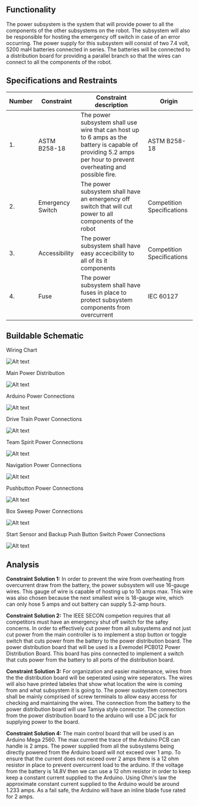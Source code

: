 
## Functionality
The power subsystem is the system that will provide power to all the components of the other subsystems on the robot. The subsystem will also be responsible for hosting the emergency off switch in case of an error occurring. The power supply for this subsystem will consist of two 7.4 volt, 5200 maH batteries connected in series. The batteries will be connected to a distribution board for providing a parallel branch so that the wires can connect to all the components of the robot.

## Specifications and Restraints
| Number | Constraint | Constraint description | Origin |
|--------|----------------------|------------------------|--------|
| 1. | ASTM B258-18 | The power subsystem shall use wire that can host up to 6 amps as the battery is capable of providing 5.2 amps per hour to prevent overheating and possible fire. | ASTM B258-18 |
| 2. |  Emergency Switch | The power subsystem shall have an emergency off switch that will cut power to all components of the robot  | Competition Specifications |
| 3. | Accessibility | The power subsystem shall have easy accecibility to all of its it components | Competition Specifications |
| 4. | Fuse | The power subsystem shall have fuses in place to protect subsystem components from overcurrent | IEC 60127 |


## Buildable Schematic

Wiring Chart

![Alt text](https://github.com/cebttu/CapstoneTeam1/blob/Adrin11-signoffs-Power/Documentation/Images/Powe-Images/Wiring%20chart.PNG)

Main Power Distribution

![Alt text](https://github.com/cebttu/CapstoneTeam1/blob/Adrin11-signoffs-Power/Documentation/Images/Powe-Images/MAIN.png)

Arduino Power Connections

![Alt text](https://github.com/cebttu/CapstoneTeam1/blob/Adrin11-signoffs-Power/Documentation/Images/Powe-Images/MC.png)

Drive Train Power Connections

![Alt text](https://github.com/cebttu/CapstoneTeam1/blob/Adrin11-signoffs-Power/Documentation/Images/Powe-Images/Drive_T.png)

Team Spirit Power Connections

![Alt text](https://github.com/cebttu/CapstoneTeam1/blob/Adrin11-signoffs-Power/Documentation/Images/Powe-Images/Team_S.png)

Navigation Power Connections

![Alt text](https://github.com/cebttu/CapstoneTeam1/blob/Adrin11-signoffs-Power/Documentation/Images/Powe-Images/NAVG.png)

Pushbutton Power Connections

![Alt text](https://github.com/cebttu/CapstoneTeam1/blob/Adrin11-signoffs-Power/Documentation/Images/Powe-Images/Push_button_power.png)

Box Sweep Power Connections

![Alt text](https://github.com/cebttu/CapstoneTeam1/blob/Adrin11-signoffs-Power/Documentation/Images/Powe-Images/Box_sweep.png)

Start Sensor and Backup Push Button Switch Power Connections

![Alt text](https://github.com/cebttu/CapstoneTeam1/blob/Adrin11-signoffs-Power/Documentation/Images/Powe-Images/Start.png)


## Analysis 

**Constraint Solution 1:**
In order to prevent the wire from overheating from overcurrent draw from the battery, the power subsystem will use 16-gauge wires. This gauge of wire is capable of hosting up to 10 amps max. This wire was also chosen because the next smallest wire is 18-gauge wire, which can only hose 5 amps and out battery can supply 5.2-amp hours.

**Constraint Solution 2:**
The IEEE SECON competion requires that all competitors must have an emergency shut off switch for the safey concerns. In order to effectively cut power from all subsystems and not just cut power from the main controller is to implement a stop button or toggle switch that cuts power from the battery to the power distribution board. The power distribution board that will be used is a Evemodel PCB012 Power Distribution Board. This board has pins connected to implement a switch that cuts power from the battery to all ports of the distribution board.

**Constraint Solution 3:** 
For organization and easier maintenance, wires from the the distribution board will be seperated using wire seperators. The wires will also have printed labeles that show what location the wire is coming from and what subsystem it is going to. The power susbystem connectors shall be mainly comprised of screw terminals to allow easy access for checking and maintaining the wires. The connection from the battery to the power distribution board will use Tamiya style connector. The connection from the power distribution board to the arduino will use a DC jack for supplying power to the board.

**Constraint Solution 4:**
The main control board that will be used is an Arduino Mega 2560. The max current the trace of the Arduino PCB can handle is 2 amps. The power supplied from all the subsystems being directly powered from the Arduino board will not exceed over 1 amp. To ensure that the current does not exceed over 2 amps there is a 12 ohm resistor in place to prevent overcurrent load to the arduino. If the voltage from the battery is 14.8V then we can use a 12 ohm resistor in order to keep keep a constant current supplied to the Arduino. Using Ohm's law the approximate constant current supplied to the Arduino would be around 1.233 amps. As a fail safe, the Arduino will have an inline blade fuse rated for 2 amps. 


